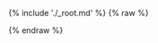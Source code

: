 ---
---

{% include './_root.md' %}
{% raw %}
<script>
const misocmd = window.misocmd || (window.misocmd = []);
misocmd.push(async () => {
  window.helpers.doggo.config({
    answer: { languages: ['js'] }
  });
  const client = new MisoClient({
    apiKey: '...',
    apiHost: 'http://localhost:9901/api',
  });
  const workflow = client.ui.ask;
  workflow.on('done', () => {
    Prism.highlightAllUnder(workflow._views.get('answer').element);
  });
  await client.ui.ready;
  window.rootElement.innerHTML = window.templates.root();
});
</script>
{% endraw %}
